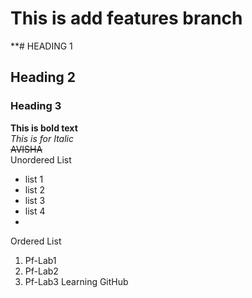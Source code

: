 # This is add features branch 
**# HEADING 1
## Heading 2
### Heading 3
**This is bold text**
<br/>
_This is for Italic_
<br/>
~~AVISHA~~
<br/>
Unordered List
<br/>
- list 1
- list 2
- list 3
- list 4
- <br/>
Ordered List
<br/>
1. Pf-Lab1
2. Pf-Lab2
3. Pf-Lab3
Learning GitHub
